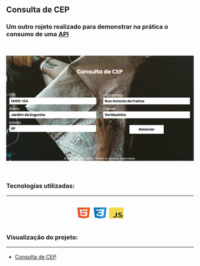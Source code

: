 ##  Consulta de CEP
### Um outro rojeto realizado para demonstrar na prática o consumo de uma [API](https://viacep.com.br/)
<br>
<p float="center">
  <img src="screenshot.do.projeto.png"></img><p>
</p>
<br>

### Tecnologias utilizadas:
<hr>
<br>
<div align="center">
  <img align="center" alt="HTML" height="30" width="40" src="https://raw.githubusercontent.com/devicons/devicon/master/icons/html5/html5-original.svg">
  <img align="center" alt="CSS" height="30" width="40" src="https://raw.githubusercontent.com/devicons/devicon/master/icons/css3/css3-original.svg">
  <img align="center" alt="JavaScript" height="30" width="40" src="https://raw.githubusercontent.com/devicons/devicon/master/icons/javascript/javascript-original.svg">
</div>
<br>

### Visualização do projeto: <hr>

- [Consulta de CEP](https://consulta-cep-api.netlify.app/)
